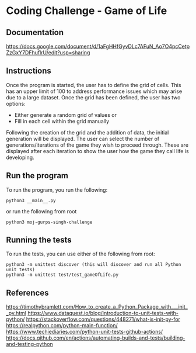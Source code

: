 # Coding Challenge - Game of Life

## Documentation

https://docs.google.com/document/d/1aFgHHfGyvDLc7AFuN_Ao7O4pcCetpZzGxY7DFhuflrU/edit?usp=sharing

## Instructions

Once the program is started, the user has to define the grid of cells. This has an upper limit of 100 to address performance issues which 
may arise due to a large dataset. Once the grid has been defined, the user has two options:
- Either generate a random grid of values or
- Fill in each cell within the grid manually

Following the creation of the grid and the addition of data, the initial generation
will be displayed. The user can select the number of generations/iterations of the 
game they wish to proceed through. These are displayed after each iteration to show the user
how the game they call life is developing.

## Run the program

To run the program, you run the following:
```
python3 __main__.py
```
or run the following from root
```
python3 moj-gurps-singh-challenge
```

## Running the tests

To run the tests, you can use either of the following from root:
```
python3 -m unittest discover (this will discover and run all Python unit tests)
python3 -m unittest test/test_gameOfLife.py
```

## References

https://timothybramlett.com/How_to_create_a_Python_Package_with___init__py.html
https://www.dataquest.io/blog/introduction-to-unit-tests-with-python/
https://stackoverflow.com/questions/448271/what-is-init-py-for
https://realpython.com/python-main-function/
https://www.techiediaries.com/python-unit-tests-github-actions/
https://docs.github.com/en/actions/automating-builds-and-tests/building-and-testing-python